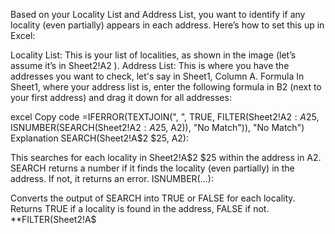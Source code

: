 Based on your Locality List and Address List, you want to identify if any locality (even partially) appears in each address. Here’s how to set this up in Excel:

Locality List: This is your list of localities, as shown in the image (let’s assume it’s in Sheet2!A2
).
Address List: This is where you have the addresses you want to check, let's say in Sheet1, Column A.
Formula
In Sheet1, where your address list is, enter the following formula in B2 (next to your first address) and drag it down for all addresses:

excel
Copy code
=IFERROR(TEXTJOIN(", ", TRUE, FILTER(Sheet2!A$2:A$25, ISNUMBER(SEARCH(Sheet2!A$2:A$25, A2)), "No Match")), "No Match")
Explanation
SEARCH(Sheet2!A$2
$25, A2):

This searches for each locality in Sheet2!A$2
$25 within the address in A2.
SEARCH returns a number if it finds the locality (even partially) in the address. If not, it returns an error.
ISNUMBER(...):

Converts the output of SEARCH into TRUE or FALSE for each locality.
Returns TRUE if a locality is found in the address, FALSE if not.
**FILTER(Sheet2!A$






